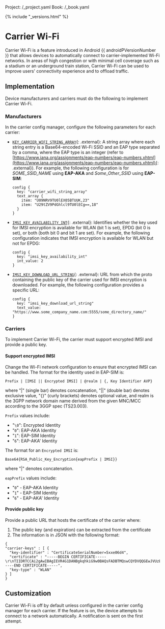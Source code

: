 Project: /_project.yaml
Book: /_book.yaml

{% include "_versions.html" %}

<!--
  Copyright 2018 The Android Open Source Project

  Licensed under the Apache License, Version 2.0 (the "License");
  you may not use this file except in compliance with the License.
  You may obtain a copy of the License at

      http://www.apache.org/licenses/LICENSE-2.0

  Unless required by applicable law or agreed to in writing, software
  distributed under the License is distributed on an "AS IS" BASIS,
  WITHOUT WARRANTIES OR CONDITIONS OF ANY KIND, either express or implied.
  See the License for the specific language governing permissions and
  limitations under the License.
-->

# Carrier Wi-Fi

Carrier Wi-Fi is a feature introduced in Android {{ androidPVersionNumber }}
that allows devices to automatically connect to carrier-implemented Wi-Fi
networks. In areas of high congestion or with minimal cell coverage such as a
stadium or an underground train station, Carrier Wi-Fi can be used to improve
users' connectivity experience and to offload traffic.

## Implementation

Device manufacturers and carriers must do the following to implement Carrier
Wi-Fi.

### Manufacturers

In the carrier config manager, configure the following parameters for each
carrier:

+  [`KEY_CARRIER_WIFI_STRING_ARRAY`](https://android.googlesource.com/platform/frameworks/base/+/master/telephony/java/android/telephony/CarrierConfigManager.java#1606){: .external}:
    A string array where each string entry is a Base64-encoded Wi-Fi SSID and
    an EAP type separated by a comma, where the EAP type is an integer (refer to
    [https://www.iana.org/assignments/eap-numbers/eap-numbers.xhtml](https://www.iana.org/assignments/eap-numbers/eap-numbers.xhtml){: .external}).
    For example, the following configuration is for *SOME_SSID_NAME* using
    **EAP-AKA** and *Some_Other_SSID* using **EAP-SIM**:

    ```
    config {
      key: "carrier_wifi_string_array"
      text_array {
        item: "U09NRV9TU0lEX05BTUUK,23"
        item: "U29tZV9PdGhlcl9TU0lECg==,18"
      }
    }
    ```

+  [`IMSI_KEY_AVAILABILITY_INT`](https://android.googlesource.com/platform/frameworks/base/+/master/telephony/java/android/telephony/CarrierConfigManager.java#1837){: .external}:
    Identifies whether the key used for IMSI encryption is available for WLAN
    (bit 1 is set), EPDG (bit 0 is set), or both (both bit 0 and bit 1 are
    set). For example, the following configuration indicates that IMSI
    encryption is available for WLAN but not for EPDG:

    ```
    config {
      key: "imsi_key_availability_int"
      int_value: 2
    }
    ```

+  [`IMSI_KEY_DOWNLOAD_URL_STRING`](https://android.googlesource.com/platform/frameworks/base/+/master/telephony/java/android/telephony/CarrierConfigManager.java#1830){: .external}:
    URL from which the proto containing the public key of the carrier used for
    IMSI encryption is downloaded. For example, the following configuration
    provides a specific URL:

    ```
    config {
      key: "imsi_key_download_url_string"
      text_value: "https://www.some_company_name.com:5555/some_directory_name/"
    }
    ```

### Carriers

To implement Carrier Wi-Fi, the carrier must support encrypted IMSI and provide
a public key.

#### Support encrypted IMSI

Change the Wi-Fi network configuration to ensure that encrypted IMSI can be
handled. The format for the identity used in EAP-SIM is:

`Prefix | [IMSI || Encrypted IMSI] | @realm | {, Key Identifier AVP}`

where "|" (single bar) denotes concatenation, "||" (double bar) denotes
exclusive value, "{}" (curly brackets) denotes optional value, and realm is the
3GPP network domain name derived from the given MNC/MCC according to the 3GGP
spec (TS23.003).

`Prefix` values include:

+   "`\0`": Encrypted Identity
+   "`0`": EAP-AKA Identity
+   "`1`": EAP-SIM Identity
+   "`6`": EAP-AKA' Identity

The format for an `Encrypted IMSI` is:

`Base64{RSA_Public_Key_Encryption{eapPrefix | IMSI}}`

where "|" denotes concatenation.

`eapPrefix` values include:

+   "`0`" - EAP-AKA Identity
+   "`1`" - EAP-SIM Identity
+   "`6`" - EAP-AKA' Identity

#### Provide public key

Provide a public URL that hosts the certificate of the carrier where:

1.  The public key (and expiration) can be extracted from the certificate
1.  The information is in JSON with the following format:

```
{
"carrier-keys" : [ {
  "key-identifier" : "CertificateSerialNumber=5xxe06d4",
  "certificate" : "-----BEGIN CERTIFICATE-----\r\nTIIDRTCCAi2gAwIBAgIEVR4G1DANBgkqhkiG9w0BAQsFADBTMQswCQYDVQQGEwJVUzELMAkGA1UE\r\nCBMCTkExCzAJBgNVBAcTAk5BMQswCQYDVQQKEwJOQTELMAkGA1UECxMCTkExEDAOBgNVBAMTB1Rl\r\nc3RiT6N1/w==\r\n-----END CERTIFICATE-----",
  "key-type" : "WLAN"
} ]
}
```

## Customization

Carrier Wi-Fi is off by default unless configured in the carrier config manager
for each carrier. If the feature is on, the device attempts to connect to a
network automatically. A notification is sent on the first attempt.
